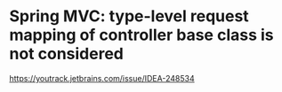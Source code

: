 # Spring MVC:  type-level request mapping of controller base class is not considered
https://youtrack.jetbrains.com/issue/IDEA-248534